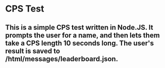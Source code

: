# CPS Test
## This is a simple CPS test written in Node.JS. It prompts the user for a name, and then lets them take a CPS length 10 seconds long. The user's result is saved to /html/messages/leaderboard.json.